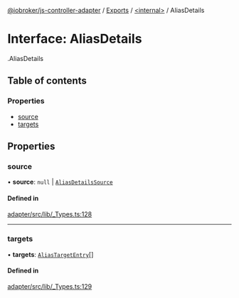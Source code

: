 [@iobroker/js-controller-adapter](../README.md) / [Exports](../modules.md) / [<internal\>](../modules/internal_.md) / AliasDetails

# Interface: AliasDetails

[<internal>](../modules/internal_.md).AliasDetails

## Table of contents

### Properties

- [source](internal_.AliasDetails.md#source)
- [targets](internal_.AliasDetails.md#targets)

## Properties

### source

• **source**: ``null`` \| [`AliasDetailsSource`](internal_.AliasDetailsSource.md)

#### Defined in

[adapter/src/lib/_Types.ts:128](https://github.com/ioBroker/ioBroker.js-controller/blob/ce27fae4/packages/adapter/src/lib/_Types.ts#L128)

___

### targets

• **targets**: [`AliasTargetEntry`](internal_.AliasTargetEntry.md)[]

#### Defined in

[adapter/src/lib/_Types.ts:129](https://github.com/ioBroker/ioBroker.js-controller/blob/ce27fae4/packages/adapter/src/lib/_Types.ts#L129)
